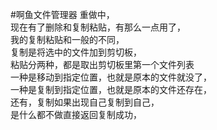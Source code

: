 #啊鱼文件管理器
重做中，  
现在有了删除和复制粘贴，有那么一点用了，  
我的复制粘贴和一般的不同，  
复制是将选中的文件加到剪切板，  
粘贴分两种，都是取出剪切板里第一个文件列表  
一种是移动到指定位置，也就是原本的文件就没了，  
一种是复制到指定位置，也就是原本的文件还存在，  
还有，复制如果出现自己复制到自己，  
是什么都不做直接返回复制成功，  

